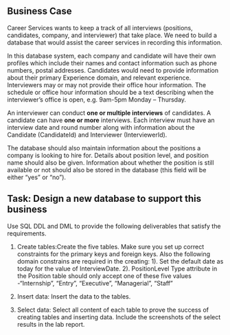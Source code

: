 ## Business Case
Career Services wants to keep a track of all interviews (positions, candidates, company, and
interviewer) that take place. We need to build a database that would assist the career services in recording this
information.

In this database system, each company and candidate will have their own profiles which include their names
and contact information such as phone numbers, postal addresses. Candidates would need to provide
information about their primary Experience domain, and relevant experience. Interviewers may or may not
provide their office hour information. The schedule or office hour information should be a text describing when
the interviewer’s office is open, e.g. 9am-5pm Monday – Thursday.

An interviewer can conduct **one or multiple interviews** of candidates. A candidate can have **one or more**
interviews. Each interview must have an interview date and round number along with information about the
Candidate (CandidateId) and Interviewer (InterviewerId).

The database should also maintain information about the positions a company is looking to hire for. Details
about position level, and position name should also be given. Information about whether the position is still
available or not should also be stored in the database (this field will be either “yes” or “no”).

## Task: Design a new database to support this business
Use SQL DDL and DML to provide the following deliverables that satisfy the requirements.
1. Create tables:Create the five tables. Make sure you set up correct constraints for the primary keys and foreign keys. Also the following domain constrains are required in the creating:
 1). Set the default date as today for the value of InterviewDate.
 2). PositionLevel Type attribute in the Position table should only accept one of these five values -“Internship”, “Entry”, “Executive”, “Managerial”, “Staff”

2. Insert data: Insert the data to the tables. 

3. Select data: Select all content of each table to prove the success of creating tables and inserting data. Include the
screenshots of the select results in the lab report. 
